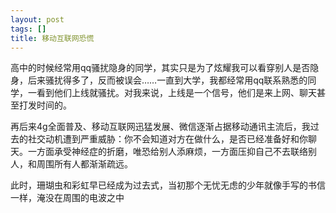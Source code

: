 ```yaml
---
layout: post
tags: []
title: 移动互联网恐慌
---
```


高中的时候经常用qq骚扰隐身的同学，其实只是为了炫耀我可以看穿别人是否隐身，后来骚扰得多了，反而被误会……一直到大学，我都经常用qq联系熟悉的同学，一看到他们上线就骚扰。对我来说，上线是一个信号，他们是来上网、聊天甚至打发时间的。

再后来4g全面普及、移动互联网迅猛发展、微信逐渐占据移动通讯主流后，我过去的社交动机遭到严重威胁：你不会知道对方在做什么，是否已经准备好和你聊天。一方面承受神经症的折磨，唯恐给别人添麻烦，一方面压抑自己不去联络别人，和周围所有人都渐渐疏远。

此时，珊瑚虫和彩虹早已经成为过去式，当初那个无忧无虑的少年就像手写的书信一样，淹没在周围的电波之中


